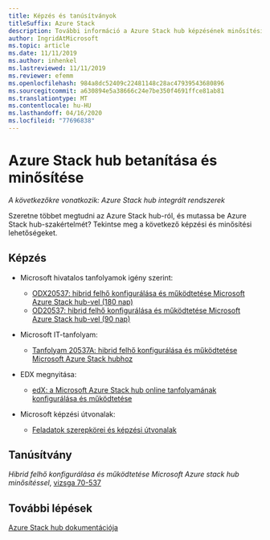 ```yaml
---
title: Képzés és tanúsítványok
titleSuffix: Azure Stack
description: További információ a Azure Stack hub képzésének minősítési lehetőségeiről.
author: IngridAtMicrosoft
ms.topic: article
ms.date: 11/11/2019
ms.author: inhenkel
ms.lastreviewed: 11/11/2019
ms.reviewer: efemm
ms.openlocfilehash: 984a8dc52409c22481148c28ac47939543680896
ms.sourcegitcommit: a630894e5a38666c24e7be350f4691ffce81ab81
ms.translationtype: MT
ms.contentlocale: hu-HU
ms.lasthandoff: 04/16/2020
ms.locfileid: "77696838"
---
```

# <a name="azure-stack-hub-training-and-certification"></a>Azure Stack hub betanítása és minősítése

*A következőkre vonatkozik: Azure Stack hub integrált rendszerek*

Szeretne többet megtudni az Azure Stack hub-ról, és mutassa be Azure Stack hub-szakértelmét? Tekintse meg a következő képzési és minősítési lehetőségeket.

## <a name="training"></a>Képzés

- Microsoft hivatalos tanfolyamok igény szerint:
   - [ODX20537: hibrid felhő konfigurálása és működtetése Microsoft Azure Stack hub-vel (180 nap)](https://www.microsoft.com/learning/course.aspx?cid=ODX20537)
   - [OD20537: hibrid felhő konfigurálása és működtetése Microsoft Azure Stack hub-vel (90 nap)](https://www.microsoft.com/learning/course.aspx?cid=OD20537)

- Microsoft IT-tanfolyam:
   - [Tanfolyam 20537A: hibrid felhő konfigurálása és működtetése Microsoft Azure Stack hubhoz](https://aka.ms/azsmoc)

- EDX megnyitása:
   - [edX: a Microsoft Azure Stack hub online tanfolyamának konfigurálása és működtetése](https://aka.ms/AzureStackMOOC)
   
- Microsoft képzési útvonalak:
   - [Feladatok szerepkörei és képzési útvonalak](https://azure.microsoft.com/training/learning-paths/)

## <a name="certification"></a>Tanúsítvány

*Hibrid felhő konfigurálása és működtetése Microsoft Azure stack hub minősítéssel*, [vizsga 70-537](https://www.microsoft.com/learning/exam-70-537.aspx)

## <a name="next-steps"></a>További lépések

[Azure Stack hub dokumentációja](/azure-stack/operator)
